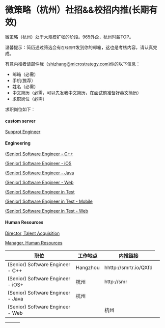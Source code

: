 # 微策略（杭州）社招&&校招内推(长期有效)
微策略（杭州）处于大规模扩张的阶段。965外企，杭州时薪TOP。

温馨提示：简历通过筛选会有`在线测评`发到你的邮箱，这也是考核内容，请认真完成。

有意内推者请邮件我（shizhang@microstrategy.com)你的以下信息：
- 邮箱（必需）
- 手机(推荐）
- 姓名（必需）
- 中文简历（必需，可以先发我中文简历，在面试前准备好英文简历）
- 求职岗位（必需）

求职岗位如下：
#### custom server
[Supprot Engineer](http://smrtr.io/QXw9)

#### Engineering
[(Senior) Software Engineer - C++](http://smrtr.io/QXfd)

[(Senior) Software Engineer - iOS](http://smrtr.io/QXfg)

[(Senior) Software Engineer - Java](http://smrtr.io/L89y)

[(Senior) Software Engineer - Web](http://smrtr.io/H-xT)

[(Senior) Software Engineer in Test](http://smrtr.io/H-xT)

[(Senior) Software Engineer in Test - Mobile](http://smrtr.io/QXw2)

[(Senior) Software Engineer in Test - Web](http://smrtr.io/QSnS)

#### Human Resources
[Director, Talent Acquisition](http://smrtr.io/QXwj)

[Manager, Human Resources](http://smrtr.io/QXwp)

[](http://smrtr.io/QXwr)

<table>
<thead>
    <th>职位</th><th>工作地点</th><th>内推链接</th>
</thead>
<tbody>
    <tr>
        <td>(Senior) Software Engineer - C++</td>
        <td>Hangzhou</td>
        <td>hhttp://smrtr.io/QXfd</td>
    </tr>
    <tr>
        <td>(Senior) Software Engineer - iOS+</td>
        <td>杭州</td>
        <td>http://smr</td>
    </tr>
     <tr>
        <td>(Senior) Software Engineer - Java</td>
        <td>杭州</td>
        <td></td>
    </tr>
    <tr>
        <td>(Senior) Software Engineer - Web<td>
        <td>杭州</td>
        <td></td>
    </tr>
</tbody>
</table>
<table>
    <thead>
        <tr> 
            <th></th>
            <th></th>
            <th></th>
        </tr>
    </thead>
    <tbody> </tbody>
</table>
